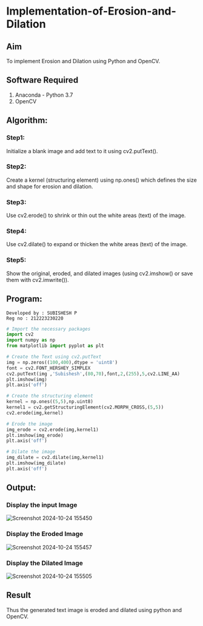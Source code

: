 # Implementation-of-Erosion-and-Dilation
## Aim
To implement Erosion and Dilation using Python and OpenCV.
## Software Required
1. Anaconda - Python 3.7
2. OpenCV
## Algorithm:
### Step1:
Initialize a blank image and add text to it using cv2.putText().

### Step2:
Create a kernel (structuring element) using np.ones() which defines the size and shape for erosion and dilation.

### Step3:
Use cv2.erode() to shrink or thin out the white areas (text) of the image.

### Step4:
Use cv2.dilate() to expand or thicken the white areas (text) of the image.

### Step5:
Show the original, eroded, and dilated images (using cv2.imshow() or save them with cv2.imwrite()).

## Program:
```
Developed by : SUBISHESH P
Reg no : 212223230220
```
``` Python
# Import the necessary packages
import cv2
import numpy as np
from matplotlib import pyplot as plt

# Create the Text using cv2.putText
img = np.zeros((100,400),dtype = 'uint8')
font = cv2.FONT_HERSHEY_SIMPLEX
cv2.putText(img ,'Subishesh',(80,70),font,2,(255),5,cv2.LINE_AA)
plt.imshow(img)
plt.axis('off')

# Create the structuring element
kernel = np.ones((5,5),np.uint8)
kernel1 = cv2.getStructuringElement(cv2.MORPH_CROSS,(5,5))
cv2.erode(img,kernel)

# Erode the image
img_erode = cv2.erode(img,kernel1)
plt.imshow(img_erode)
plt.axis('off')

# Dilate the image
img_dilate = cv2.dilate(img,kernel1)
plt.imshow(img_dilate)
plt.axis('off')
```
## Output:

### Display the input Image
![Screenshot 2024-10-24 155450](https://github.com/user-attachments/assets/265e41f4-cae7-4a9b-9efa-cf18704492c4)

### Display the Eroded Image
![Screenshot 2024-10-24 155457](https://github.com/user-attachments/assets/f45bc765-8204-499f-8485-92336a2f8f9f)

### Display the Dilated Image
![Screenshot 2024-10-24 155505](https://github.com/user-attachments/assets/756dbc99-53f3-4411-9372-1e49a1427fb2)

## Result
Thus the generated text image is eroded and dilated using python and OpenCV.
